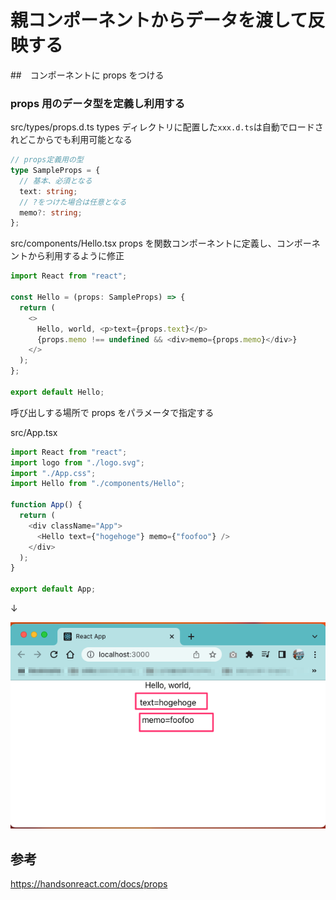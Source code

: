 # 親コンポーネントからデータを渡して反映する

##　コンポーネントに props をつける

### props 用のデータ型を定義し利用する

src/types/props.d.ts
types ディレクトリに配置した`xxx.d.ts`は自動でロードされどこからでも利用可能となる

```typescript
// props定義用の型
type SampleProps = {
  // 基本、必須となる
  text: string;
  // ?をつけた場合は任意となる
  memo?: string;
};
```

src/components/Hello.tsx
props を関数コンポーネントに定義し、コンポーネントから利用するように修正

```javascript
import React from "react";

const Hello = (props: SampleProps) => {
  return (
    <>
      Hello, world, <p>text={props.text}</p>
      {props.memo !== undefined && <div>memo={props.memo}</div>}
    </>
  );
};

export default Hello;
```

呼び出しする場所で props をパラメータで指定する

src/App.tsx

```javascript
import React from "react";
import logo from "./logo.svg";
import "./App.css";
import Hello from "./components/Hello";

function App() {
  return (
    <div className="App">
      <Hello text={"hogehoge"} memo={"foofoo"} />
    </div>
  );
}

export default App;
```

↓

![sample](https://raw.githubusercontent.com/mshige1979/frontend_samples/image/react/images/lesson4/0001.png)

## 参考

https://handsonreact.com/docs/props
